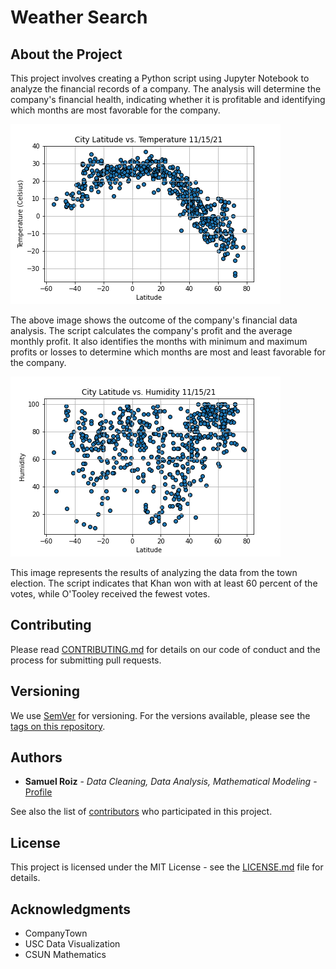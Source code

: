# Weather Search

## About the Project
This project involves creating a Python script using Jupyter Notebook to analyze the financial records of a company. The analysis will determine the company's financial health, indicating whether it is profitable and identifying which months are most favorable for the company.

![Latitude vs Temperature](https://github.com/samuelroiz/Weather_Search/blob/main/Images/Latitude_Vs_Temperature.png)

The above image shows the outcome of the company's financial data analysis. The script calculates the company's profit and the average monthly profit. It also identifies the months with minimum and maximum profits or losses to determine which months are most and least favorable for the company.

![Latitude vs Humidity](https://github.com/samuelroiz/Weather_Search/blob/main/Images/Latitude_Vs_Humidity.png)

This image represents the results of analyzing the data from the town election. The script indicates that Khan won with at least 60 percent of the votes, while O'Tooley received the fewest votes.

## Contributing

Please read [CONTRIBUTING.md](https://gist.github.com/samuelroiz/1af49ec9eea365bc845ba04c5071a976) for details on our code of conduct and the process for submitting pull requests.

## Versioning

We use [SemVer](http://semver.org/) for versioning. For the versions available, please see the [tags on this repository](https://github.com/your/project/tags).

## Authors

* **Samuel Roiz** - *Data Cleaning, Data Analysis, Mathematical Modeling* - [Profile](https://github.com/samuelroiz)

See also the list of [contributors](https://github.com/samuelroiz) who participated in this project.

## License

This project is licensed under the MIT License - see the [LICENSE.md](https://gist.github.com/samuelroiz/1af49ec9eea365bc845ba04c5071a976) file for details.

## Acknowledgments

* CompanyTown
* USC Data Visualization
* CSUN Mathematics
